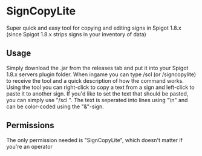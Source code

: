 # SignCopyLite
 Super quick and easy tool for copying and editing signs in Spigot 1.8.x (since Spigot 1.8.x strips signs in your inventory of data)
 
## Usage
 Simply download the .jar from the releases tab and put it into your Spigot 1.8.x servers plugin folder.
 When ingame you can type /scl (or /signcopylite) to receive the tool and a quick description of how the command works.
 Using the tool you can right-click to copy a text from a sign and left-click to paste it to another sign.
 If you'd like to set the text that should be pasted, you can simply use "/scl <text>".
 The text is seperated into lines using "\n" and can be color-coded using the "&"-sign.

## Permissions
 The only permission needed is "SignCopyLite", which doesn't matter if you're an operator
